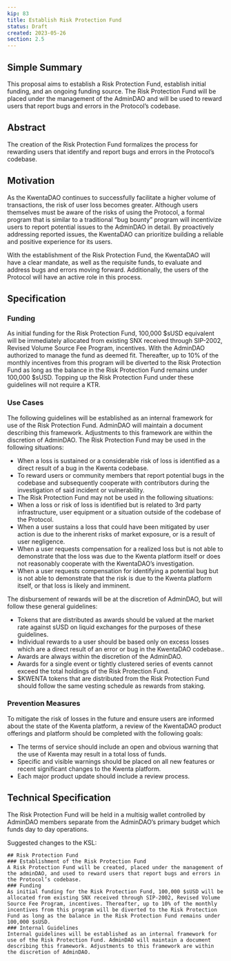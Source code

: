 ```yaml
---
kip: 83
title: Establish Risk Protection Fund
status: Draft
created: 2023-05-26
section: 2.5
---
```


## Simple Summary

This proposal aims to establish a Risk Protection Fund, establish initial funding, and an ongoing funding source. The Risk Protection Fund will be placed under the management of the AdminDAO and will be used to reward users that report bugs and errors in the Protocol’s codebase.

## Abstract

The creation of the Risk Protection Fund formalizes the process for rewarding users that identify and report bugs and errors in the Protocol’s codebase. 

## Motivation

As the KwentaDAO continues to successfully facilitate a higher  volume of transactions, the risk of user loss   becomes greater. Although users themselves must  be aware of the risks of using the Protocol, a formal program that is similar to a traditional “bug bounty” program will incentivize users  to report potential issues to the AdminDAO in detail. By proactively addressing reported issues, the KwentaDAO can prioritize building a reliable and  positive experience for its users. 

With the establishment of the Risk Protection Fund, the KwentaDAO will have a clear mandate, as well as the requisite funds, to evaluate and address bugs and errors moving forward. Additionally, the users of the Protocol will have an active role in this process.

## Specification

### Funding

As initial funding for the Risk Protection Fund, 100,000 $sUSD equivalent will be immediately allocated from existing SNX received through SIP-2002, Revised Volume Source Fee Program, incentives. With the AdminDAO authorized to manage the fund as deemed fit. Thereafter, up to 10% of the monthly incentives from this program will be diverted to the Risk Protection Fund as long as the balance in the Risk Protection Fund remains under 100,000 $sUSD. Topping up the Risk Protection Fund under these guidelines will not require a KTR.

### Use Cases

The following guidelines will be established as an internal framework for use of the Risk Protection Fund. AdminDAO will maintain a document describing this framework. Adjustments to this framework are within the discretion of AdminDAO.
The Risk Protection Fund may be used in the following situations:
- When a loss is sustained or a considerable risk of loss is identified as a direct result of a bug in the Kwenta codebase.
- To reward  users or community members that report potential bugs in the codebase and subsequently cooperate with contributors during the investigation of said incident or vulnerability.
- The Risk Protection Fund may not be used in the following situations:
- When a loss or risk of loss is identified but is related to 3rd party infrastructure, user equipment or a situation outside of the codebase of the Protocol.
- When a user sustains a loss that could have been mitigated by user action is due to the inherent risks of market exposure, or is a result of user negligence.
- When a user requests compensation for a realized loss but is not able to demonstrate that the loss was due to the Kwenta platform itself or does not reasonably cooperate with the KwentaDAO’s investigation.
- When a user requests compensation for identifying a potential bug but is not able to demonstrate that the risk is due to the Kwenta platform itself, or that loss is likely and imminent.

The disbursement of rewards will be at the discretion of AdminDAO, but will follow these general guidelines:
- Tokens  that are distributed as awards should be valued at the market rate against sUSD on liquid exchanges for the purposes of these guidelines.
- Individual rewards to a user should be based only on excess losses which are a direct result of an error or bug in the KwentaDAO codebase.. 
- Awards are always within the discretion of the AdminDAO.
- Awards for a single event or tightly clustered series of events cannot exceed the total holdings of the Risk Protection Fund.
- $KWENTA tokens that are distributed from the Risk Protection Fund should follow the same vesting schedule as rewards from staking.

### Prevention Measures

To mitigate the risk of losses in the future and ensure users are informed about the state of the Kwenta platform, a review of the KwentaDAO product offerings and platform should be completed with the following goals:
- The terms of service should include an open and obvious warning that the use of Kwenta may result in a total loss of funds. 
- Specific and visible warnings should be placed on all new features or recent significant changes to the Kwenta platform. 
- Each major product update should include a review process.

## Technical Specification

The Risk Protection Fund will be held in a multisig wallet controlled by AdminDAO members separate from the AdminDAO’s primary budget which funds day to day operations.

Suggested changes to the KSL:

```
## Risk Protection Fund
### Establishment of the Risk Protection Fund
A Risk Protection Fund will be created, placed under the management of the adminDAO, and used to reward users that report bugs and errors in the Protocol’s codebase. 
### Funding
As initial funding for the Risk Protection Fund, 100,000 $sUSD will be allocated from existing SNX received through SIP-2002, Revised Volume Source Fee Program, incentives. Thereafter, up to 10% of the monthly incentives from this program will be diverted to the Risk Protection Fund as long as the balance in the Risk Protection Fund remains under 100,000 $sUSD.
### Internal Guidelines
Internal guidelines will be established as an internal framework for use of the Risk Protection Fund. AdminDAO will maintain a document describing this framework. Adjustments to this framework are within the discretion of AdminDAO.
```
